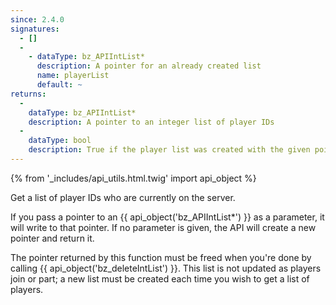 ```yaml
---
since: 2.4.0
signatures:
  - []
  -
    - dataType: bz_APIIntList*
      description: A pointer for an already created list
      name: playerList
      default: ~
returns:
  -
    dataType: bz_APIIntList*
    description: A pointer to an integer list of player IDs
  - 
    dataType: bool
    description: True if the player list was created with the given pointer
---
```


{% from '_includes/api_utils.html.twig' import api_object %}

Get a list of player IDs who are currently on the server.

If you pass a pointer to an {{ api_object('bz_APIIntList*') }} as a parameter, it will write to that pointer. If no parameter is given, the API will create a new pointer and return it.

The pointer returned by this function must be freed when you're done by calling {{ api_object('bz_deleteIntList') }}. This list is not updated as players join or part; a new list must be created each time you wish to get a list of players.

